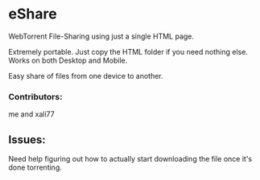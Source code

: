 # eShare
WebTorrent File-Sharing using just a single HTML page.

Extremely portable. Just copy the HTML folder if you need nothing else. Works on both Desktop and Mobile.

Easy share of files from one device to another.

### Contributors:
me and xali77

## Issues:
Need help figuring out how to actually start downloading the file once it's done torrenting.
